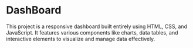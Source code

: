 # DashBoard
This project is a responsive dashboard built entirely using HTML, CSS, and JavaScript. It features various components like charts, data tables, and interactive elements to visualize and manage data effectively.
